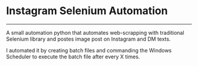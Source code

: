 # Instagram Selenium Automation

---

A small automation python that automates web-scrapping with traditional Selenium library and postes image post on Instagram and DM texts.

I automated it by creating batch files and commanding the Windows Scheduler to execute the batch file after every X times.
